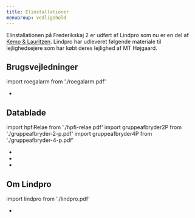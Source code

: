 ```yaml
---
title: Elinstallationer
menuGroup: vedligehold
---
```

Elinstallationen på Frederikskaj&nbsp;2 er udført af Lindpro som nu er en del af [Kemp & Lauritzen](https://www.kemp-lauritzen.dk/content/lindpro-bliver-til-kemp-lauritzen). Lindpro har udleveret følgende materiale til lejlighedsejere som har købt deres lejlighed af MT&nbsp;Højgaard.

## Brugsvejledninger

import roegalarm from './roegalarm.pdf'

- <Pdf pdf={roegalarm} text="Røgalarm" />

## Datablade

import hpfiRelae from './hpfi-relae.pdf'
import gruppeafbryder2P from './gruppeafbryder-2-p.pdf'
import gruppeafbryder4P from './gruppeafbryder-4-p.pdf'

- <Pdf pdf={hpfiRelae} text="HPFI-relæ" />
- <Pdf pdf={gruppeafbryder2P} text="Gruppeafbryder 2-P" />
- <Pdf pdf={gruppeafbryder4P} text="Gruppeafbryder 4-P" />

## Om Lindpro

import lindpro from './lindpro.pdf'

- <Pdf pdf={lindpro} text="Firmaet bag lejlighedens el-tekniske installationer" />